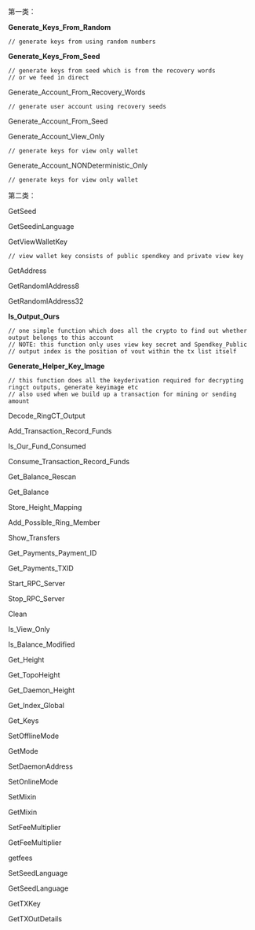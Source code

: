 第一类：

**Generate\_Keys\_From\_Random**

```
// generate keys from using random numbers
```

**Generate\_Keys\_From\_Seed**

```
// generate keys from seed which is from the recovery words
// or we feed in direct
```

Generate\_Account\_From\_Recovery\_Words

```
// generate user account using recovery seeds
```

Generate\_Account\_From\_Seed

Generate\_Account\_View\_Only

```
// generate keys for view only wallet
```

Generate\_Account\_NONDeterministic\_Only

```
// generate keys for view only wallet
```

第二类：

GetSeed

GetSeedinLanguage

GetViewWalletKey

```
// view wallet key consists of public spendkey and private view key
```

GetAddress

GetRandomIAddress8

GetRandomIAddress32

**Is\_Output\_Ours**

```
// one simple function which does all the crypto to find out whether output belongs to this account
// NOTE: this function only uses view key secret and Spendkey_Public
// output index is the position of vout within the tx list itself
```

**Generate\_Helper\_Key\_Image**

```
// this function does all the keyderivation required for decrypting ringct outputs, generate keyimage etc
// also used when we build up a transaction for mining or sending amount
```

Decode\_RingCT\_Output

Add\_Transaction\_Record\_Funds

Is\_Our\_Fund\_Consumed

Consume\_Transaction\_Record\_Funds

Get\_Balance\_Rescan

Get\_Balance

Store\_Height\_Mapping

Add\_Possible\_Ring\_Member

Show\_Transfers

Get\_Payments\_Payment\_ID

Get\_Payments\_TXID

Start\_RPC\_Server

Stop\_RPC\_Server

Clean

Is\_View\_Only

Is\_Balance\_Modified

Get\_Height

Get\_TopoHeight

Get\_Daemon\_Height

Get\_Index\_Global

Get\_Keys

SetOfflineMode

GetMode

SetDaemonAddress

SetOnlineMode

SetMixin

GetMixin

SetFeeMultiplier

GetFeeMultiplier

getfees

SetSeedLanguage

GetSeedLanguage

GetTXKey

GetTXOutDetails

